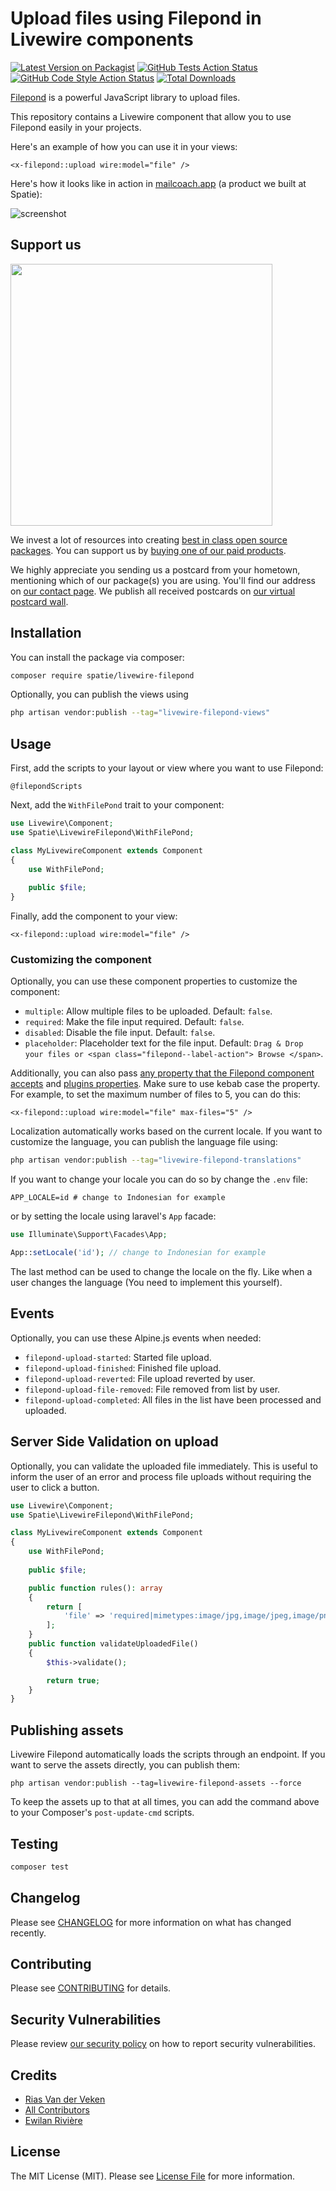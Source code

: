 # Upload files using Filepond in Livewire components

[![Latest Version on Packagist](https://img.shields.io/packagist/v/spatie/livewire-filepond.svg?style=flat-square)](https://packagist.org/packages/spatie/livewire-filepond)
[![GitHub Tests Action Status](https://img.shields.io/github/actions/workflow/status/spatie/livewire-filepond/run-tests.yml?branch=main&label=tests&style=flat-square)](https://github.com/spatie/livewire-filepond/actions?query=workflow%3Arun-tests+branch%3Amain)
[![GitHub Code Style Action Status](https://img.shields.io/github/actions/workflow/status/spatie/livewire-filepond/fix-php-code-style-issues.yml?branch=main&label=code%20style&style=flat-square)](https://github.com/spatie/livewire-filepond/actions?query=workflow%3A"Fix+PHP+code+style+issues"+branch%3Amain)
[![Total Downloads](https://img.shields.io/packagist/dt/spatie/livewire-filepond.svg?style=flat-square)](https://packagist.org/packages/spatie/livewire-filepond)

[Filepond](https://pqina.nl/filepond/) is a powerful JavaScript library to upload files.

This repository contains a Livewire component that allow you to use Filepond easily in your  projects.

Here's an example of how you can use it in your views:

```bladehtml
<x-filepond::upload wire:model="file" />
```

Here's how it looks like in action in [mailcoach.app](https://mailcoach.app) (a product we built at Spatie):

![screenshot](https://github.com/spatie/livewire-filepond/blob/main/docs/images/upload.png)

## Support us

[<img src="https://github-ads.s3.eu-central-1.amazonaws.com/livewire-filepond.jpg?t=1" width="419px" />](https://spatie.be/github-ad-click/livewire-filepond)

We invest a lot of resources into creating [best in class open source packages](https://spatie.be/open-source). You can support us by [buying one of our paid products](https://spatie.be/open-source/support-us).

We highly appreciate you sending us a postcard from your hometown, mentioning which of our package(s) you are using. You'll find our address on [our contact page](https://spatie.be/about-us). We publish all received postcards on [our virtual postcard wall](https://spatie.be/open-source/postcards).

## Installation

You can install the package via composer:

```bash
composer require spatie/livewire-filepond
```

Optionally, you can publish the views using

```bash
php artisan vendor:publish --tag="livewire-filepond-views"
```

## Usage

First, add the scripts to your layout or view where you want to use Filepond:

```bladehtml
@filepondScripts
```

Next, add the `WithFilePond` trait to your component:

```php
use Livewire\Component;
use Spatie\LivewireFilepond\WithFilePond;

class MyLivewireComponent extends Component
{
    use WithFilePond;
    
    public $file;
}
```

Finally, add the component to your view:

```bladehtml
<x-filepond::upload wire:model="file" />
```

### Customizing the component

Optionally, you can use these component properties to customize the component:

- `multiple`: Allow multiple files to be uploaded. Default: `false`.
- `required`: Make the file input required. Default: `false`.
- `disabled`: Disable the file input. Default: `false`.
- `placeholder`: Placeholder text for the file input. Default: `Drag & Drop your files or <span class="filepond--label-action"> Browse </span>`.

Additionally, you can also pass [any property that the Filepond component accepts](https://pqina.nl/filepond/docs/api/instance/properties/) and [plugins properties](https://pqina.nl/filepond/docs/api/plugins/). Make sure to use kebab case the property. For example, to set the maximum number of files to 5, you can do this:

```bladehtml
<x-filepond::upload wire:model="file" max-files="5" />
```

Localization automatically works based on the current locale. If you want to customize the language, you can publish the language file using:

```bash
php artisan vendor:publish --tag="livewire-filepond-translations"
```

If you want to change your locale you can do so by change the `.env` file:

```env
APP_LOCALE=id # change to Indonesian for example
```

or by setting the locale using laravel's `App` facade: 

```php
use Illuminate\Support\Facades\App;

App::setLocale('id'); // change to Indonesian for example
```
The last method can be used to change the locale on the fly. Like when a user changes the language (You need to implement this yourself).

## Events

Optionally, you can use these Alpine.js events when needed:

- `filepond-upload-started`: Started file upload.
- `filepond-upload-finished`: Finished file upload.
- `filepond-upload-reverted`: File upload reverted by user.
- `filepond-upload-file-removed`: File removed from list by user.
- `filepond-upload-completed`: All files in the list have been processed and uploaded.

## Server Side Validation on upload

Optionally, you can validate the uploaded file immediately. This is useful to inform the user of an error and process file uploads without requiring the user to click a button.

```php
use Livewire\Component;
use Spatie\LivewireFilepond\WithFilePond;

class MyLivewireComponent extends Component
{
    use WithFilePond;
    
    public $file;

    public function rules(): array
    {
        return [
            'file' => 'required|mimetypes:image/jpg,image/jpeg,image/png|max:3000',
        ];
    }
    public function validateUploadedFile()
    {
        $this->validate();

        return true;
    }
}
```

## Publishing assets

Livewire Filepond automatically loads the scripts through an endpoint. If you want to serve the assets directly, you can publish them:

```shell
php artisan vendor:publish --tag=livewire-filepond-assets --force
```

To keep the assets up to that at all times, you can add the command above to your Composer's `post-update-cmd` scripts.

## Testing

```bash
composer test
```

## Changelog

Please see [CHANGELOG](CHANGELOG.md) for more information on what has changed recently.

## Contributing

Please see [CONTRIBUTING](CONTRIBUTING.md) for details.

## Security Vulnerabilities

Please review [our security policy](../../security/policy) on how to report security vulnerabilities.

## Credits

- [Rias Van der Veken](https://github.com/riasvdv)
- [All Contributors](../../contributors)
- [Ewilan Rivière](https://ewilan-riviere.com/articles/laravel-filepond-livewire)

## License

The MIT License (MIT). Please see [License File](LICENSE.md) for more information.
